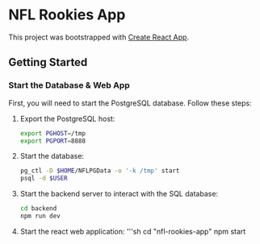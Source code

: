 # NFL Rookies App

This project was bootstrapped with [Create React App](https://github.com/facebook/create-react-app).

## Getting Started

### Start the Database & Web App

First, you will need to start the PostgreSQL database. Follow these steps:

1. Export the PostgreSQL host:
   ```sh
   export PGHOST=/tmp
   export PGPORT=8888
   
   ```

2. Start the database:
    ```sh
    pg_ctl -D $HOME/NFLPGData -o '-k /tmp' start
    psql -d $USER
    ```


3. Start the backend server to interact with the SQL database:
    ```sh
    cd backend
    npm run dev
    ```


4. Start the react web application:
    '''sh
    cd "nfl-rookies-app"
    npm start
    ```
